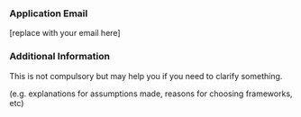 ### Application Email

[replace with your email here]

### Additional Information
This is not compulsory but may help you if you need to clarify something.

(e.g. explanations for assumptions made, reasons for choosing frameworks, etc)
